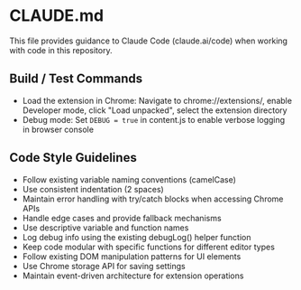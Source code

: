 # CLAUDE.md

This file provides guidance to Claude Code (claude.ai/code) when working with code in this repository.

## Build / Test Commands
- Load the extension in Chrome: Navigate to chrome://extensions/, enable Developer mode, click "Load unpacked", select the extension directory
- Debug mode: Set `DEBUG = true` in content.js to enable verbose logging in browser console

## Code Style Guidelines
- Follow existing variable naming conventions (camelCase)
- Use consistent indentation (2 spaces)
- Maintain error handling with try/catch blocks when accessing Chrome APIs
- Handle edge cases and provide fallback mechanisms
- Use descriptive variable and function names
- Log debug info using the existing debugLog() helper function
- Keep code modular with specific functions for different editor types
- Follow existing DOM manipulation patterns for UI elements
- Use Chrome storage API for saving settings
- Maintain event-driven architecture for extension operations